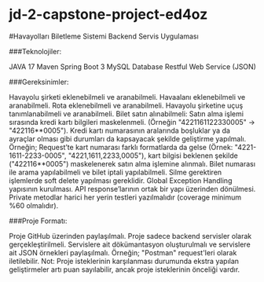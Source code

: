 # jd-2-capstone-project-ed4oz

#Havayolları Biletleme Sistemi Backend Servis Uygulaması

###Teknolojiler:

<p> 

JAVA 17
Maven
Spring Boot 3
MySQL Database
Restful Web Service (JSON) </p>


###Gereksinimler:
<p> Havayolu şirketi eklenebilmeli ve aranabilmeli.
Havaalanı eklenebilmeli ve aranabilmeli.
Rota eklenebilmeli ve aranabilmeli.
Havayolu şirketine uçuş tanımlanabilmeli ve aranabilmeli.
Bilet satın alınabilmeli:
Satın alma işlemi sırasında kredi kartı bilgileri maskelenmeli. (Örneğin "4221161122330005" -> "422116**0005").
Kredi kartı numarasının aralarında boşluklar ya da ayraçlar olması gibi durumları da kapsayacak şekilde geliştirme yapılmalı. Örneğin; Request’te kart numarası farklı formatlarda da gelse (Örnek: "4221-1611-2233-0005", "4221,1611,2233,0005"), kart bilgisi beklenen şekilde ("422116**0005") maskelenerek satın alma işlemine alınmalı.
Bilet numarası ile arama yapılabilmeli ve bilet iptali yapılabilmeli.
Silme gerektiren işlemlerde soft delete yapılması gereklidir.
Global Exception Handling yapısının kurulması.
API response’larının ortak bir yapı üzerinden dönülmesi.
Private metodlar harici her yerin testleri yazılmalıdır (coverage minimum %60 olmalıdır).
</p>

###Proje Formatı: 
<p>
Proje GitHub üzerinden paylaşılmalı.
Proje sadece backend servisler olarak gerçekleştirilmeli.
Servislere ait dökümantasyon oluşturulmalı ve servislere ait JSON örnekleri paylaşılmalı.
Örneğin; "Postman" request'leri olarak iletilebilir.
Not: Proje isteklerinin karşılanması durumunda ekstra yapılan geliştirmeler artı puan sayılabilir, ancak proje isteklerinin önceliği vardır.
</p>


